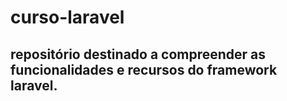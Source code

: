 # curso-laravel
## repositório destinado a compreender as funcionalidades e recursos do framework laravel.
